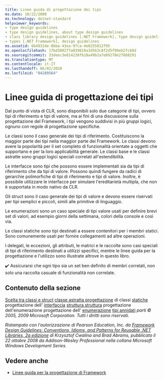 ```yaml
---
title: Linee guida di progettazione dei tipi
ms.date: 10/22/2008
ms.technology: dotnet-standard
helpviewer_keywords:
- type design guidelines
- type design guidelines, about type design guidelines
- class library design guidelines [.NET Framework], type design guidelines
- types [.NET Framework], design guidelines
ms.assetid: 6b49314e-8bba-43ea-97ca-4e0255812f95
ms.openlocfilehash: 17bd300277a039818a3d563c8f2d5f99eb2fc68d
ms.sourcegitcommit: 33deec3e814238fb18a49b2a7e89278e27888291
ms.translationtype: MT
ms.contentlocale: it-IT
ms.lasthandoff: 06/02/2020
ms.locfileid: "84289564"
---
```

# <a name="type-design-guidelines"></a>Linee guida di progettazione dei tipi
Dal punto di vista di CLR, sono disponibili solo due categorie di tipi, ovvero tipi di riferimento e tipi di valore, ma ai fini di una discussione sulla progettazione del Framework, i tipi vengono suddivisi in più gruppi logici, ognuno con regole di progettazione specifiche.

 Le classi sono il caso generale dei tipi di riferimento. Costituiscono la maggior parte dei tipi nella maggior parte dei Framework. Le classi devono avere la popolarità per il set completo di funzionalità orientate a oggetti che supportano e per la loro applicabilità generale. Le classi base e le classi astratte sono gruppi logici speciali correlati all'estendibilità.

 Le interfacce sono tipi che possono essere implementati sia da tipi di riferimento che da tipi di valore. Possono quindi fungere da radici di gerarchie polimorfiche di tipi di riferimento e tipi di valore. Inoltre, è possibile utilizzare le interfacce per simulare l'ereditarietà multipla, che non è supportata in modo nativo da CLR.

 Gli struct sono il caso generale dei tipi di valore e devono essere riservati per tipi semplici e piccoli, simili alle primitive di linguaggio.

 Le enumerazioni sono un caso speciale di tipi valore usati per definire brevi set di valori, ad esempio giorni della settimana, colori della console e così via.

 Le classi statiche sono tipi destinati a essere contenitori per i membri statici. Sono comunemente usati per fornire collegamenti ad altre operazioni.

 I delegati, le eccezioni, gli attributi, le matrici e le raccolte sono casi speciali di tipi di riferimento destinati a utilizzi specifici, mentre le linee guida per la progettazione e l'utilizzo sono illustrate altrove in questo libro.

 ✔️ Assicurarsi che ogni tipo sia un set ben definito di membri correlati, non solo una raccolta casuale di funzionalità non correlate.

## <a name="in-this-section"></a>Contenuto della sezione
 [Scelta tra classi e struct](choosing-between-class-and-struct.md) [classe astratta progettazione](abstract-class.md) di classi [statiche](static-class.md) progettazione dell' [interfaccia](interface.md) [struttura struttura](struct.md) progettazione dell'enumerazione progettazione dell' [enumerazione](enum.md) [tipi annidati](nested-types.md) *parti © 2005, 2009 Microsoft Corporation. Tutti i diritti sono riservati.*

 *Ristampato con l'autorizzazione di Pearson Education, Inc. da [Framework Design Guidelines: Conventions, Idioms, and Patterns for Reusable .NET Libraries, 2a edizione](https://www.informit.com/store/framework-design-guidelines-conventions-idioms-and-9780321545619) di Krzysztof Cwalina and Brad Abrams, pubblicato il 22 ottobre 2008 da Addison-Wesley Professional nella collana Microsoft Windows Development Series.*

## <a name="see-also"></a>Vedere anche

- [Linee guida per la progettazione di Framework](index.md)
